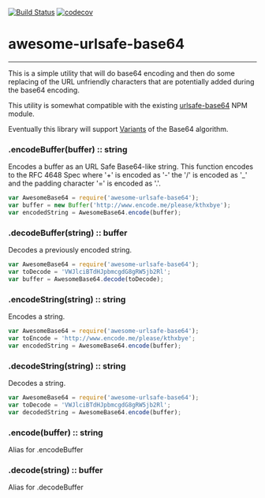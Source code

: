 [![Build Status](https://travis-ci.org/jxbadam/urlsafe-base64.svg?branch=master)](https://travis-ci.org/jxbadam/urlsafe-base64)
[![codecov](https://codecov.io/gh/jxbadam/urlsafe-base64/branch/master/graph/badge.svg)](https://codecov.io/gh/jxbadam/urlsafe-base64)

# awesome-urlsafe-base64
-----
This is a simple utility that will do base64 encoding and then do some replacing of the URL unfriendly characters that are potentially added during the base64 encoding.

This utility is somewhat compatible with the existing [urlsafe-base64](https://www.npmjs.com/package/urlsafe-base64) NPM module.

Eventually this library will support [Variants](https://en.wikipedia.org/wiki/Base64#Variants_summary_table) of the
Base64 algorithm.

### .encodeBuffer(buffer) :: string

Encodes a buffer as an URL Safe Base64-like string. This function encodes to
the RFC 4648 Spec where '+' is encoded as '-' the '/' is encoded as '_' and the
padding character '=' is encoded as '.'.

```javascript
var AwesomeBase64 = require('awesome-urlsafe-base64');
var buffer = new Buffer('http://www.encode.me/please/kthxbye');
var encodedString = AwesomeBase64.encode(buffer);
```

### .decodeBuffer(string) :: buffer

Decodes a previously encoded string.

```javascript
var AwesomeBase64 = require('awesome-urlsafe-base64');
var toDecode = 'VWJlciBTdHJpbmcgdG8gRW5jb2Rl';
var buffer = AwesomeBase64.decode(toDecode);
```

### .encodeString(string) :: string

Encodes a string.

```javascript
var AwesomeBase64 = require('awesome-urlsafe-base64');
var toEncode = 'http://www.encode.me/please/kthxbye';
var encodedString = AwesomeBase64.encode(buffer);
```

### .decodeString(string) :: string

Decodes a string.

```javascript
var AwesomeBase64 = require('awesome-urlsafe-base64');
var toDecode = 'VWJlciBTdHJpbmcgdG8gRW5jb2Rl';
var decodedString = AwesomeBase64.encode(buffer);
```

### .encode(buffer) :: string
Alias for .encodeBuffer

### .decode(string) :: buffer
Alias for .decodeBuffer
